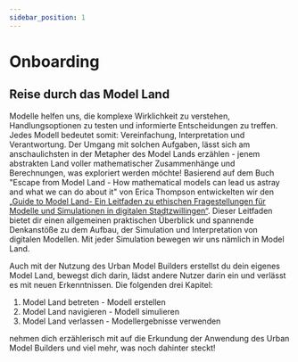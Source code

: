 ```yaml
---
sidebar_position: 1
---
```

# Onboarding 
## Reise durch das Model Land
Modelle helfen uns, die komplexe Wirklichkeit zu verstehen, Handlungsoptionen zu testen und informierte Entscheidungen zu treffen. Jedes Modell bedeutet somit: Vereinfachung, Interpretation und Verantwortung. Der Umgang mit solchen Aufgaben, lässt sich am anschaulichsten in der Metapher des Model Lands erzählen - jenem abstrakten Land voller mathematischer Zusammenhänge und Berechnungen, was exploriert werden möchte! Basierend auf dem Buch "Escape from Model Land - How mathematical models can lead us astray and what we can do about it" von Erica Thompson entwickelten wir den [„Guide to Model Land- Ein Leitfaden zu ethischen Fragestellungen für Modelle und Simulationen in digitalen Stadtzwillingen“](https://www.connectedurbantwins.de/app/uploads/2024/08/2024-07-22_City-Science-Lab_Guide-To-Model-Land_EN.pdf). Dieser Leitfaden bietet dir einen allgemeinen praktischen Überblick und spannende Denkanstöße zu dem Aufbau, der Simulation und Interpretation von digitalen Modellen. Mit jeder Simulation bewegen wir uns nämlich in Model Land. 

Auch mit der Nutzung des Urban Model Builders erstellst du dein eigenes Model Land, bewegst dich darin, lädst andere Nutzer darin ein und verlässt es mit neuen Erkenntnissen. 
Die folgenden drei Kapitel:
1. Model Land betreten - Modell erstellen
2. Model Land navigieren - Modell simulieren 
3. Model Land verlassen - Modellergebnisse verwenden

nehmen dich erzählerisch mit auf die Erkundung der Anwendung des Urban Model Builders und viel mehr, was noch dahinter steckt!






